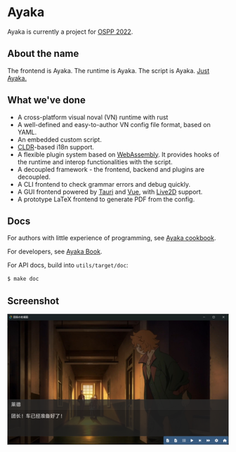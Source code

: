 # Ayaka

Ayaka is currently a project for [OSPP 2022](https://summer-ospp.ac.cn/).

## About the name
The frontend is Ayaka. The runtime is Ayaka. The script is Ayaka. [Just Ayaka.](https://bbs.mihoyo.com/ys/article/21828380)

## What we've done
* A cross-platform visual noval (VN) runtime with rust
* A well-defined and easy-to-author VN config file format, based on YAML.
* An embedded custom script.
* [CLDR](https://github.com/unicode-org/cldr)-based i18n support.
* A flexible plugin system based on [WebAssembly](https://webassembly.org/). It provides hooks of the runtime and interop functionalities with the script.
* A decoupled framework - the frontend, backend and plugins are decoupled.
* A CLI frontend to check grammar errors and debug quickly.
* A GUI frontend powered by [Tauri](https://tauri.app/) and [Vue](https://vuejs.org/), with [Live2D](https://www.live2d.com) support.
* A prototype LaTeX frontend to generate PDF from the config.

## Docs
For authors with little experience of programming, see [Ayaka cookbook](https://github.com/Uni-Gal/Ayaka-cookbook).

For developers, see [Ayaka Book](https://uni-gal.github.io/Ayaka/).

For API docs, build into `utils/target/doc`:
``` bash
$ make doc
```

## Screenshot
![Orga](assets/galgui.png)
